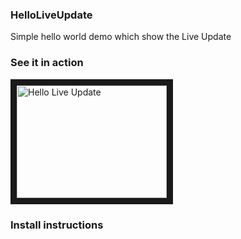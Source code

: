 ### HelloLiveUpdate

Simple hello world demo which show the Live Update

### See it in action
<a href="http://www.youtube.com/watch?feature=player_embedded&v=lWYdeogj0X0
" target="_blank"><img src="http://img.youtube.com/vi/lWYdeogj0X0/0.jpg" 
alt="Hello Live Update" width="240" height="180" border="10" /></a>

### Install instructions
